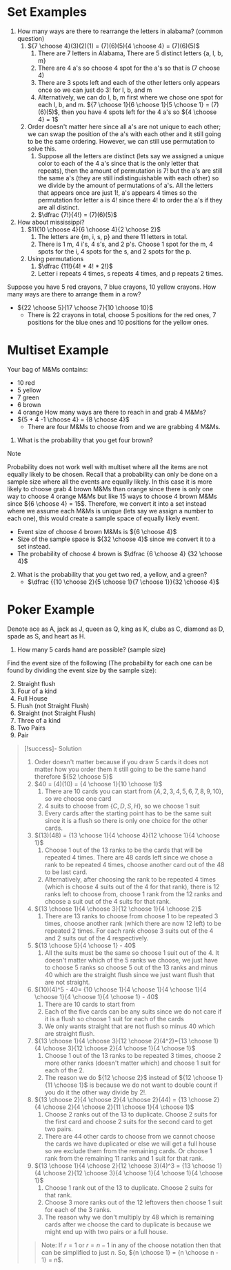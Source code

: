 
# Set Examples
1. How many ways are there to rearrange the letters in alabama? (common question)
	1. ${7 \choose 4}(3)(2)(1) = (7)(6)(5){4 \choose 4} = (7)(6)(5)$
		1. There are 7 letters in Alabama, There are 5 distinct letters {a, l, b, m}
		2. There are 4 a's so choose 4 spot for the a's so that is (7 choose 4)
		3. There are 3 spots left and each of the other letters only appears once so we can just do 3! for l, b, and m
		4. Alternatively, we can do l, b, m first where we chose one spot for each l, b, and m. ${7 \choose 1}{6 \choose 1}{5 \choose 1} = (7)(6)(5)$, then you have 4 spots left for the 4 a's so ${4 \choose 4} = 1$
	2. Order doesn't matter here since all a's are not unique to each other; we can swap the position of the a's with each other and it still going to be the same ordering. However, we can still use permutation to solve this. 
		1. Suppose all the letters are distinct (lets say we assigned a unique color to each of the 4 a's since that is the only letter that repeats), then the amount of permutation is $7!$ but the a's are still the same a's (they are still indistinguishable with each other) so we divide by the amount of permutations of a's. All the letters that appears once are just $1!$, a's appears 4 times so the permutation for letter a is $4!$ since there $4!$ to order the a's if they are all distinct. 
		2. $\dfrac {7!}{4!} = (7)(6)(5)$
2. How about mississippi?
	1. $11{10 \choose 4}{6 \choose 4}{2 \choose 2}$
		1. The letters are {m, i, s, p} and there 11 letters in total. 
		2. There is 1 m, 4 i's, 4 s's, and 2 p's. Choose 1 spot for the m, 4 spots for the i, 4 spots for the s, and 2 spots for the p.
	2. Using permutations
		1. $\dfrac {11!}{4! * 4! * 2!}$
		2. Letter i repeats 4 times, s repeats 4 times, and p repeats 2 times. 

Suppose you have 5 red crayons, 7 blue crayons, 10 yellow crayons. How many ways are there to arrange them in a row? 
- ${22 \choose 5}{17 \choose 7}{10 \choose 10}$
	- There is 22 crayons in total, choose 5 positions for the red ones, 7 positions for the  blue ones and 10 positions for the yellow ones. 


# Multiset Example
Your bag of M&Ms contains:
- 10 red
- 5 yellow
- 7 green
- 6 brown
- 4 orange
How many ways are there to reach in and grab 4 M&Ms?
- ${5 + 4 -1 \choose 4} = {8 \choose 4}$
	- There are four M&Ms to choose from and we are grabbing 4 M&Ms.
1. What is the probability that you get four brown?
>[!note]
>Probability does not work well with multiset where all the items are not equally likely to be chosen. Recall that a probability can only be done on a sample size where all the events are equally likely. In this case it is more likely to choose grab 4 brown M&Ms than orange since there is only one way to choose 4 orange M&Ms but like 15 ways to choose 4 brown M&Ms since ${6 \choose 4} = 15$. Therefore, we convert it into a set instead where we assume each M&Ms is unique (lets say we assign a number to each one), this would create a sample space of equally likely event. 
	
-  Event size of choose 4 brown M&Ms is ${6 \choose 4}$
- Size of the sample space is ${32 \choose 4}$ since we convert it to a set instead. 
- The probability of choose 4 brown is $\dfrac {6 \choose 4} {32 \choose 4}$
2. What is the probability that you get two red, a yellow, and a green?
	- $\dfrac {{10 \choose 2}{5 \choose 1}{7 \choose 1}}{32 \choose 4}$


# Poker Example

Denote ace as A, jack as J, queen as Q, king as K, clubs as C, diamond as D, spade as S, and heart as H. 

1. How many 5 cards hand are possible? (sample size)

Find the event size of the following (The probability for each one can be found by dividing the event size by the sample size): 

2. Straight flush
3. Four of a kind 
4. Full House
5. Flush (not Straight Flush)
6. Straight (not Straight Flush)
7. Three of a kind
8. Two Pairs
9. Pair

>[!success]- Solution 
>
>1. Order doesn't matter because if you draw 5 cards it does not matter how you order them it still going to be the same hand therefore ${52 \choose 5}$
>2. $40 = (4)(10) = {4 \choose 1}{10 \choose 1}$
>		1. There are 10 cards you can start from $\{A, 2, 3, 4, 5, 6, 7, 8, 9, 10\}$, so we choose one card
>		2. 4 suits to choose from $\{C, D, S, H\}$, so we choose 1 suit
>		3. Every cards after the starting point has to be the same suit since it is a flush so there is only one choice for the other cards.
>3. $(13)(48) = {13 \choose 1}{4 \choose 4}{12 \choose 1}{4 \choose 1}$
>		1. Choose 1 out of the 13 ranks to be the cards that will be repeated 4 times. There are 48 cards left since we chose a rank to be repeated 4 times, choose another card out of the 48 to be last card. 
>		2. Alternatively, after choosing the rank to be repeated 4 times (which is choose 4 suits out of the 4 for that rank), there is 12 ranks left to choose from, choose 1 rank from the 12 ranks and choose a suit out of the 4 suits for that rank. 
>4. ${13 \choose 1}{4 \choose 3}{12 \choose 1}{4 \choose 2}$
>		1. There are 13 ranks to choose from choose 1 to be repeated 3 times, choose another rank (which there are now 12 left) to be repeated 2 times. For each rank choose 3 suits out of the 4 and 2 suits out of the 4 respectively. 
>5. ${13 \choose 5}{4 \choose 1} - 40$
>		1. All the suits must be the same so choose 1 suit out of the 4. It doesn't matter which of the 5 ranks we choose, we just have to choose 5 ranks so choose 5 out of the 13 ranks and minus 40 which are the straight flush since we just want flush that are not straight. 
>6. $(10)(4)^5 - 40= {10 \choose 1}{4 \choose 1}{4 \choose 1}{4 \choose 1}{4 \choose 1}{4 \choose 1} - 40$
>		1. There are 10 cards to start from 
>		2. Each of the five cards can be any suits since we do not care if it is a flush so choose 1 suit for each of the cards
>		3. We only wants straight that are not flush so minus 40 which are straight flush.
>7. ${13 \choose 1}{4 \choose 3}{12 \choose 2}(4^2)={13 \choose 1}{4 \choose 3}{12 \choose 2}{4 \choose 1}{4 \choose 1}$
>		1. Choose 1 out of the 13 ranks to be repeated 3 times, choose 2 more other ranks (doesn't matter which) and choose 1 suit for each of the 2. 
>		2. The reason we do ${12 \choose 2}$ instead of ${12 \choose 1}{11 \choose 1}$ is because we do not want to double count if you do it the other way divide by $2!$.
>8. ${13 \choose 2}{4 \choose 2}{4 \choose 2}(44) = {13 \choose 2}{4 \choose 2}{4 \choose 2}{11 \choose 1}{4 \choose 1}$
>		1. Choose 2 ranks out of the 13 to duplicate. Choose 2 suits for the first card and choose 2 suits for the second card to get two pairs. 
>		2. There are 44 other cards to choose from we cannot choose the cards we have duplicated or else we will get a full house so we exclude them from the remaining cards. Or choose 1 rank from the remaining 11 ranks and 1 suit for that rank.
>9. ${13 \choose 1}{4 \choose 2}{12 \choose 3}(4)^3 = {13 \choose 1}{4 \choose 2}{12 \choose 3}{4 \choose 1}{4 \choose 1}{4 \choose 1}$
>		1. Choose 1 rank out of the 13 to duplicate. Choose 2 suits for that rank. 
>		2. Choose 3 more ranks out of the 12 leftovers then choose 1 suit for each of the 3 ranks. 
>		3. The reason why we don't multiply by 48 which is remaining cards after we choose the card to duplicate is because we might end up with two pairs or a full house.
>
>>Note: If $r = 1 \text { or } r = n - 1$ in any of the choose notation then that can be simplified to just $n$. So, ${n \choose 1} = {n \choose n - 1} = n$.


